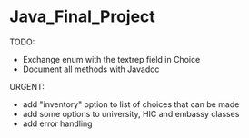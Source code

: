 # Java_Final_Project

TODO:
* Exchange enum with the textrep field in Choice
* Document all methods with Javadoc

URGENT:
* add "inventory" option to list of choices that can be made
* add some options to university, HIC and embassy classes
* add error handling